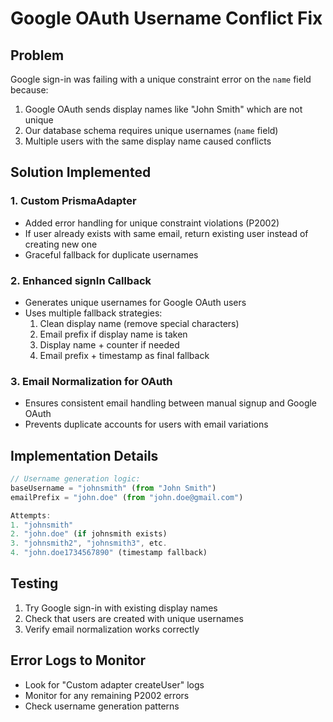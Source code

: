 # Google OAuth Username Conflict Fix

## Problem
Google sign-in was failing with a unique constraint error on the `name` field because:
1. Google OAuth sends display names like "John Smith" which are not unique
2. Our database schema requires unique usernames (`name` field)
3. Multiple users with the same display name caused conflicts

## Solution Implemented

### 1. Custom PrismaAdapter
- Added error handling for unique constraint violations (P2002)
- If user already exists with same email, return existing user instead of creating new one
- Graceful fallback for duplicate usernames

### 2. Enhanced signIn Callback
- Generates unique usernames for Google OAuth users
- Uses multiple fallback strategies:
  1. Clean display name (remove special characters)
  2. Email prefix if display name is taken
  3. Display name + counter if needed
  4. Email prefix + timestamp as final fallback

### 3. Email Normalization for OAuth
- Ensures consistent email handling between manual signup and Google OAuth
- Prevents duplicate accounts for users with email variations

## Implementation Details

```typescript
// Username generation logic:
baseUsername = "johnsmith" (from "John Smith")
emailPrefix = "john.doe" (from "john.doe@gmail.com")

Attempts:
1. "johnsmith"
2. "john.doe" (if johnsmith exists)
3. "johnsmith2", "johnsmith3", etc.
4. "john.doe1734567890" (timestamp fallback)
```

## Testing
1. Try Google sign-in with existing display names
2. Check that users are created with unique usernames
3. Verify email normalization works correctly

## Error Logs to Monitor
- Look for "Custom adapter createUser" logs
- Monitor for any remaining P2002 errors
- Check username generation patterns
